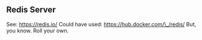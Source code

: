 ## Redis Server

See: https://redis.io/
Could have used: https://hub.docker.com/\_/redis/
But, you know.  Roll your own.


